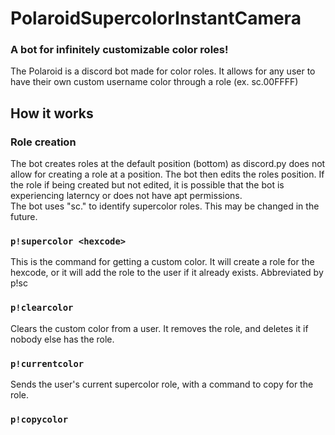 # PolaroidSupercolorInstantCamera
### A bot for infinitely customizable color roles!

The Polaroid is a discord bot made for color roles. It allows for any user to have their own custom username color through a role (ex. sc.00FFFF)

## How it works
### Role creation
The bot creates roles at the default position (bottom) as discord.py does not allow for creating a role at a position. The bot then edits the roles position. If the role if being created but not edited, it is possible that the bot is experiencing laterncy or does not have apt permissions.\
The bot uses "sc." to identify supercolor roles. This may be changed in the future. 

### `p!supercolor <hexcode>` 
This is the command for getting a custom color. It will create a role for the hexcode, or it will add the role to the user if it already exists.
Abbreviated by p!sc

### `p!clearcolor`
Clears the custom color from a user. It removes the role, and deletes it if nobody else has the role.

### `p!currentcolor`
Sends the user's current supercolor role, with a command to copy for the role.

### `p!copycolor` 
